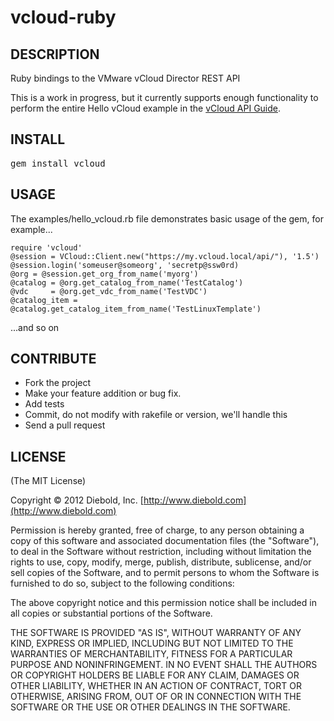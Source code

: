 vcloud-ruby
===========

DESCRIPTION
-----------

Ruby bindings to the VMware vCloud Director REST API

This is a work in progress, but it currently supports enough functionality to perform the entire Hello vCloud example in the [vCloud API Guide](http://www.vmware.com/pdf/vcd_15_api_guide.pdf).


INSTALL
-------

<pre>gem install vcloud</pre>


USAGE
-----

The examples/hello_vcloud.rb file demonstrates basic usage of the gem, for example...

```
require 'vcloud'
@session = VCloud::Client.new("https://my.vcloud.local/api/"), '1.5')
@session.login('someuser@someorg', 'secretp@ssw0rd)
@org = @session.get_org_from_name('myorg')
@catalog = @org.get_catalog_from_name('TestCatalog')
@vdc     = @org.get_vdc_from_name('TestVDC')
@catalog_item = @catalog.get_catalog_item_from_name('TestLinuxTemplate')
```

...and so on

CONTRIBUTE
----------
* Fork the project
* Make your feature addition or bug fix.
* Add tests
* Commit, do not modify with rakefile or version, we'll handle this
* Send a pull request

LICENSE
-------
(The MIT License)

Copyright © 2012 Diebold, Inc. [http://www.diebold.com](http://www.diebold.com)

Permission is hereby granted, free of charge, to any person obtaining a copy of this software and associated documentation files (the "Software"), to deal in the Software without restriction, including without limitation the rights to use, copy, modify, merge, publish, distribute, sublicense, and/or sell copies of the Software, and to permit persons to whom the Software is furnished to do so, subject to the following conditions:

The above copyright notice and this permission notice shall be included in all copies or substantial portions of the Software.

THE SOFTWARE IS PROVIDED "AS IS", WITHOUT WARRANTY OF ANY KIND, EXPRESS OR IMPLIED, INCLUDING BUT NOT LIMITED TO THE WARRANTIES OF MERCHANTABILITY, FITNESS FOR A PARTICULAR PURPOSE AND NONINFRINGEMENT. IN NO EVENT SHALL THE AUTHORS OR COPYRIGHT HOLDERS BE LIABLE FOR ANY CLAIM, DAMAGES OR OTHER LIABILITY, WHETHER IN AN ACTION OF CONTRACT, TORT OR OTHERWISE, ARISING FROM, OUT OF OR IN CONNECTION WITH THE SOFTWARE OR THE USE OR OTHER DEALINGS IN THE SOFTWARE.